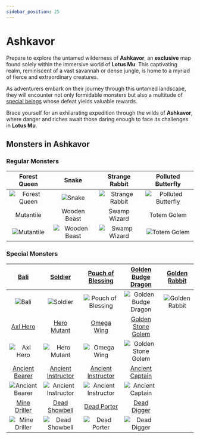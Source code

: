 ```yaml
---
sidebar_position: 25
---
```


# Ashkavor

Prepare to explore the untamed wilderness of **Ashkavor**, an **exclusive** map found solely within the immersive world of **Lotus Mu**. This captivating realm, reminiscent of a vast savannah or dense jungle, is home to a myriad of fierce and extraordinary creatures.

As adventurers embark on their journey through this untamed landscape, they will encounter not only formidable monsters but also a multitude of [special beings](/category/others) whose defeat yields valuable rewards.

Brace yourself for an exhilarating expedition through the wilds of **Ashkavor**, where danger and riches await those daring enough to face its challenges in **Lotus Mu**.

## Monsters in Ashkavor

### Regular Monsters

|                       Forest Queen                       |                          Snake                           |                        Strange Rabbit                        |                          Polluted Butterfly                          |
| :------------------------------------------------------: | :------------------------------------------------------: | :----------------------------------------------------------: | :------------------------------------------------------------------: |
| ![Forest Queen](/img/monsters/ashkavor/forest-queen.jpg) |        ![Snake](/img/monsters/ashkavor/snake.jpg)        | ![Strange Rabbit](/img/monsters/ashkavor/strange-rabbit.jpg) | ![Polluted Butterfly](/img/monsters/ashkavor/polluted-butterfly.jpg) |
|                        Mutantile                         |                       Wooden Beast                       |                         Swamp Wizard                         |                             Totem Golem                              |
|    ![Mutantile](/img/monsters/ashkavor/mutantile.jpg)    | ![Wooden Beast](/img/monsters/ashkavor/wooden-beast.jpg) |   ![Swamp Wizard](/img/monsters/ashkavor/swamp-wizard.jpg)   |        ![Totem Golem](/img/monsters/ashkavor/totem-golem.jpg)        |

### Special Monsters

|               [Bali](/special-monsters/others/bali)                |                [Soldier](/special-monsters/others/soldier)                 |      [Pouch of Blessing](/special-monsters/others/pouch-of-blessing)      |  [Golden Budge Dragon](/special-monsters/others/golden-budge-dragon)  |     [Golden Rabbit](/special-monsters/others/golden-rabbit)      |
| :----------------------------------------------------------------: | :------------------------------------------------------------------------: | :-----------------------------------------------------------------------: | :-------------------------------------------------------------------: | :--------------------------------------------------------------: |
|           ![Bali](/img/monsters/special/others/bali.jpg)           |            ![Soldier](/img/monsters/special/others/soldier.jpg)            | ![Pouch of Blessing](/img/monsters/special/others/pouch-of-blessing.jpg)  | ![Golden Budge Dragon](/img/monsters/special/golden/budge-dragon.jpg) | ![Golden Rabbit](/img/monsters/special/golden/golden-rabbit.jpg) |
|           [Axl Hero](/special-monsters/others/axl-hero)            |            [Hero Mutant](/special-monsters/others/hero-mutant)             |             [Omega Wing](/special-monsters/others/omega-wing)             |   [Golden Stone Golem](/special-monsters/others/golden-stone-golem)   |                                                                  |
|       ![Axl Hero](/img/monsters/special/others/axl-hero.jpg)       |        ![Hero Mutant](/img/monsters/special/others/hero-mutant.jpg)        |        ![Omega Wing](/img/monsters/special/others/omega-wing.jpg)         |  ![Golden Stone Golem](/img/monsters/special/golden/stone-golem.jpg)  |                                                                  |
|     [Ancient Bearer](/special-monsters/others/ancient-bearer)      |     [Ancient Instructor](/special-monsters/others/ancient-instructor)      |     [Ancient Instructor](/special-monsters/others/ancient-commander)      |      [Ancient Captain](/special-monsters/others/ancient-captain)      |                                                                  |
| ![Ancient Bearer](/img/monsters/special/others/ancient-bearer.jpg) | ![Ancient Instructor](/img/monsters/special/others/ancient-instructor.jpg) | ![Ancient Instructor](/img/monsters/special/others/ancient-commander.jpg) | ![Ancient Captain](/img/monsters/special/others/ancient-captain.jpg)  |                                                                  |
|       [Mine Driller](/special-monsters/others/mine-driller)        |          [Dead Showbell](/special-monsters/others/dead-showbell)           |            [Dead Porter](/special-monsters/others/dead-porter)            |          [Dead Digger](/special-monsters/others/dead-digger)          |
|   ![Mine Driller](/img/monsters/special/others/mine-driller.jpg)   |      ![Dead Showbell](/img/monsters/special/others/dead-showbell.jpg)      |       ![Dead Porter](/img/monsters/special/others/dead-porter.jpg)        |     ![Dead Digger](/img/monsters/special/others/dead-digger.jpg)      |
